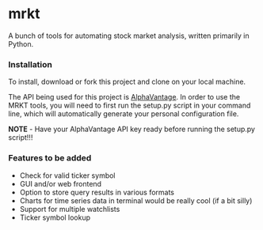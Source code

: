 # mrkt

A bunch of tools for automating stock market analysis, written primarily in Python. 

### Installation

To install, download or fork this project and clone on your local machine. 

The API being used for this project is [AlphaVantage](https://www.alphavantage.co/). In order to use the MRKT tools, you will need to first run the setup.py script in your command line, which will automatically generate your personal configuration file. 

**NOTE** - Have your AlphaVantage API key ready before running the setup.py script!!!

### Features to be added

* Check for valid ticker symbol
* GUI and/or web frontend
* Option to store query results in various formats
* Charts for time series data in terminal would be really cool (if a bit silly)
* Support for multiple watchlists
* Ticker symbol lookup

